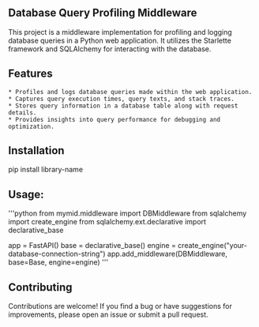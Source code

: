 ## Database Query Profiling Middleware

This project is a middleware implementation for profiling and logging database queries in a Python web application. It utilizes the Starlette framework and SQLAlchemy for interacting with the database.

## Features

    * Profiles and logs database queries made within the web application.
    * Captures query execution times, query texts, and stack traces.
    * Stores query information in a database table along with request details.
    * Provides insights into query performance for debugging and optimization.


## Installation

pip install library-name


## Usage:

'''python
from mymid.middleware import DBMiddleware
from sqlalchemy import create_engine
from sqlalchemy.ext.declarative import declarative_base

app = FastAPI()
base = declarative_base()
engine = create_engine("your-database-connection-string")
app.add_middleware(DBMiddleware, base=Base, engine=engine)
'''
## Contributing

Contributions are welcome! If you find a bug or have suggestions for improvements, please open an issue or submit a pull request.
